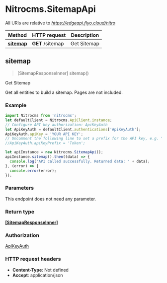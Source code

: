 # Nitrocms.SitemapApi

All URIs are relative to *https://edgeapi.flyo.cloud/nitro*

Method | HTTP request | Description
------------- | ------------- | -------------
[**sitemap**](SitemapApi.md#sitemap) | **GET** /sitemap | Get Sitemap



## sitemap

> [SitemapResponseInner] sitemap()

Get Sitemap

Get all entities to build a sitemap. Pages are not included.

### Example

```javascript
import Nitrocms from 'nitrocms';
let defaultClient = Nitrocms.ApiClient.instance;
// Configure API key authorization: ApiKeyAuth
let ApiKeyAuth = defaultClient.authentications['ApiKeyAuth'];
ApiKeyAuth.apiKey = 'YOUR API KEY';
// Uncomment the following line to set a prefix for the API key, e.g. "Token" (defaults to null)
//ApiKeyAuth.apiKeyPrefix = 'Token';

let apiInstance = new Nitrocms.SitemapApi();
apiInstance.sitemap().then((data) => {
  console.log('API called successfully. Returned data: ' + data);
}, (error) => {
  console.error(error);
});

```

### Parameters

This endpoint does not need any parameter.

### Return type

[**[SitemapResponseInner]**](SitemapResponseInner.md)

### Authorization

[ApiKeyAuth](../README.md#ApiKeyAuth)

### HTTP request headers

- **Content-Type**: Not defined
- **Accept**: application/json

